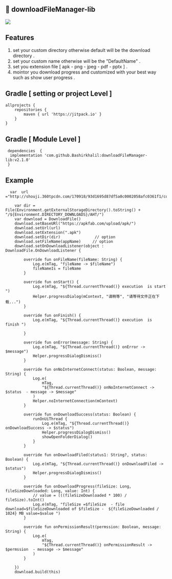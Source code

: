 ## :slightly_smiling_face:  downloadFileManager-lib 

[![](https://jitpack.io/v/Bashirkhalil/downloadFileManager-lib.svg)](https://jitpack.io/#Bashirkhalil/downloadFileManager-lib)


## Features 

1. set your custom directory otherwise default will be the download directory .
2. set your custom name otherwise will be the "DefaultName" .
3. set you extension file [ apk - png - jpeg - pdf - pptx ] .
4. mointor you download progress and customized with your best way such as show user progress .


	
	
## Gradle [ setting or project  Level ]


	allprojects {
		repositories {
			maven { url 'https://jitpack.io' }
		}
	}

## Gradle [   Module Level ]
	
	
     dependencies  {
      implementation 'com.github.Bashirkhalil:downloadFileManager-lib:v2.1.0'
     }
	

## Example 

      var  url ="http://shouji.360tpcdn.com/170918/93d1695d87df5a0c0002058afc0361f1/com.ss.android.article.news_636.apk"

        var dir = File(Environment.getExternalStorageDirectory().toString() + "/${Environment.DIRECTORY_DOWNLOADS}/AHT/")
        var download = DownloadFile()
        download.setBaseURl("https://apkfab.com/upload/apk/")
        download.setUrl(url)
        download.setExtension(".apk")
        download.setDir(dir)               // option
        download.setFileName(appName)     // option
        download.setOnDownloadListener(object : DownloadFile.OnDownloadListener {

            override fun onFileName(fileName: String) {
                Log.e(mTag, "fileName -> $fileName")
                fileNameIs = fileName
            }

            override fun onStart() {
                Log.e(mTag, "${Thread.currentThread()} execution  is start ")
                Helper.progressDialog(mContext, "请稍等", "请等待文件正在下载...")
            }

            override fun onFinish() {
                Log.e(mTag, "${Thread.currentThread()} execution  is finish ")

            }

            override fun onError(message: String) {
                Log.e(mTag, "${Thread.currentThread()} onError -> $message")
                Helper.progressDialogDismiss()
            }

            override fun onNoInternetConnect(status: Boolean, message: String) {
                Log.e(
                    mTag,
                    "${Thread.currentThread()} onNoInternetConnect -> $status  - message -> $message"
                )
                Helper.noInternetConnection(mContext)
            }

            override fun onDownloadSuccess(status: Boolean) {
                runOnUiThread {
                    Log.e(mTag, "${Thread.currentThread()} onDownloadSuccess -> $status")
                    Helper.progressDialogDismiss()
                    showOpenFolderDialog()
                }
            }

            override fun onDownloadFiled(status1: String?, status: Boolean) {
                Log.e(mTag, "${Thread.currentThread()} onDownloadFiled -> $status")
                Helper.progressDialogDismiss()
            }

            override fun onDownloadProgress(fileSize: Long, fileSizeDownloaded: Long, value: Int) {
                // value = (((fileSizeDownloaded * 100) / fileSize).toInt()
                Log.e(mTag, "fileSize =$fileSize  - file download=$fileSizeDownloaded of $fileSize -  ${fileSizeDownloaded / 1024} MB value=$value ")
            }

            override fun onPermissionResult(permssion: Boolean, message: String) {
                Log.e(
                    mTag,
                    "${Thread.currentThread()} onPermissionResult -> $permssion  - message -> $message"
                )
            }

        })
        download.build(this)

